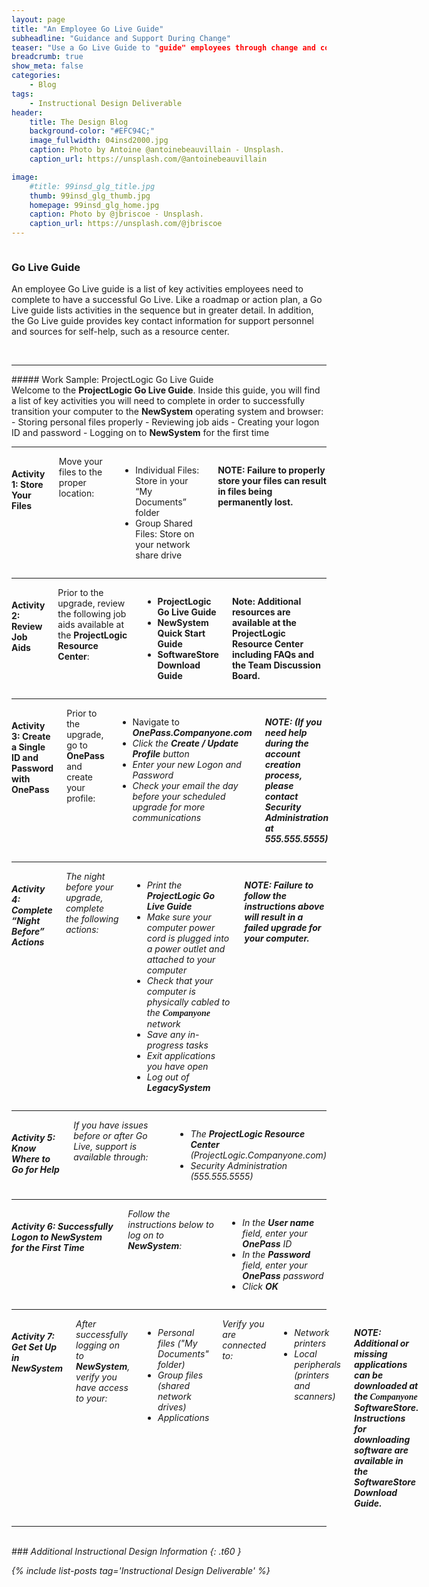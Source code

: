 ```yaml
---
layout: page
title: "An Employee Go Live Guide"
subheadline: "Guidance and Support During Change"
teaser: "Use a Go Live Guide to "guide" employees through change and connect them with support resources."
breadcrumb: true
show_meta: false
categories:
    - Blog
tags:
    - Instructional Design Deliverable
header:
    title: The Design Blog
    background-color: "#EFC94C;"
    image_fullwidth: 04insd2000.jpg
    caption: Photo by Antoine @antoinebeauvillain - Unsplash.
    caption_url: https://unsplash.com/@antoinebeauvillain

image:
    #title: 99insd_glg_title.jpg
    thumb: 99insd_glg_thumb.jpg
    homepage: 99insd_glg_home.jpg
    caption: Photo by @jbriscoe - Unsplash.
    caption_url: https://unsplash.com/@jbriscoe
---
```

<div class="row" >
  <div class="medium-12 columns t30">
    <div class="show-for-small-only"><img src="{{ site.urlimg }}99insd_glg_widget.jpg" alt=""></div>
    <div class="show-for-medium-up"><img src="{{ site.urlimg }}99insd_glg_title.jpg" alt=""></div>
  </div>
</div>

### Go Live Guide
An employee Go Live guide is a list of key activities employees need to complete to have a successful Go Live. Like a roadmap or action plan, a Go Live guide lists activities in the sequence but in greater detail. In addition, the Go Live guide provides key contact information for support personnel and sources for self-help, such as a resource center.

<br>
<hr>
##### Work Sample: ProjectLogic Go Live Guide
<br>
Welcome to the <b>ProjectLogic Go Live Guide</b>. Inside this guide, you will find a list of key activities you will need to complete in order to successfully transition your computer to the <b>NewSystem</b> operating system and browser:
- Storing personal files properly
- Reviewing job aids
- Creating your logon ID and password
- Logging on to <b>NewSystem</b> for the first time

<br>
<hr>

<div class="show-for-small-only"><img src="{{ site.urlimg }}99insd_glg_act01_widget.jpg" alt=""></div>

<div class="row" >

  <div class="small-12 medium-8 columns t30">
    <h4>Activity 1: Store Your Files</h4>
    <p style="margin:0;">Move your files to the proper location:</p>
    <ul>
      <li>Individual Files: Store in your “My Documents” folder</li>
      <li>Group Shared Files: Store on your network share drive</li>
    </ul>
    <p><b>NOTE: Failure to properly store your files can result in files being permanently lost.</b></p>
  </div>
  <div class="small-12 medium-4 columns t30">
    <div class="show-for-medium-up"><img src="{{ site.urlimg }}99insd_glg_act01_thumb.jpg" alt=""></div>
  </div>
</div>
<hr>

<div class="show-for-small-only"><img src="{{ site.urlimg }}99insd_glg_act02_widget.jpg" alt=""></div>
<div class="row" >
  <div class="small-12 medium-8 columns t30">
    <h4>Activity 2: Review Job Aids</h4>
    <p style="margin:0;">Prior to the upgrade, review the following job aids available at the <b>ProjectLogic Resource Center</b>:</p>
    <ul>
      <li><b>ProjectLogic Go Live Guide</b></li>
      <li><b>NewSystem Quick Start Guide</b></li>
      <li><b>SoftwareStore Download Guide</b></li>
    </ul>
    <p><b>Note: Additional resources are available at the <b>ProjectLogic Resource Center</b> including FAQs and the Team Discussion Board.</b></p>
  </div>
  <div class="small-12 medium-4 columns t30">
    <div class="show-for-medium-up"><img src="{{ site.urlimg }}99insd_glg_act02_thumb.jpg" alt=""></div>
  </div>
</div>
<hr>

<div class="show-for-small-only"><img src="{{ site.urlimg }}99insd_glg_act03_widget.jpg" alt=""></div>
<div class="row" >
  <div class="small-12 medium-8 columns t30">
    <h4>Activity 3: Create a Single ID and Password with OnePass</h4>
    <p style="margin:0;">Prior to the upgrade, go to <b>OnePass</b> and create your profile:</p>
    <ul>
      <li>Navigate to <b><i>OnePass.Companyone.com<i></b></li>
      <li>Click the <b>Create / Update Profile</b> button</li>
      <li>Enter your new Logon and Password</li>
      <li>Check your email the day before your scheduled upgrade for more communications</li>
    </ul>
    <p><b>NOTE: (If you need help during the account creation process, please contact Security Administration at 555.555.5555)</b></p>
  </div>
  <div class="small-12 medium-4 columns t30">
    <div class="show-for-medium-up"><img src="{{ site.urlimg }}99insd_glg_act03_thumb.jpg" alt=""></div>
  </div>
</div>
<hr>

<div class="show-for-small-only"><img src="{{ site.urlimg }}99insd_glg_act04_widget.jpg" alt=""></div>
<div class="row" >
  <div class="small-12 medium-8 columns t30">
    <h4>Activity 4: Complete “Night Before” Actions</h4>
    <p style="margin:0;">The night before your upgrade, complete the following actions:</p>
    <ul>
      <li>Print the <b>ProjectLogic Go Live Guide</b></li>
      <li>Make sure your computer power cord is plugged into a power outlet and attached to your computer</li>
      <li>Check that your computer is physically cabled to the <span style="font-family: Times; font-weight: bold">Companyone</span> network</li>
      <li>Save any in-progress tasks</li>
      <li>Exit applications you have open</li>
      <li>Log out of <b>LegacySystem</b></li>
    </ul>
    <p><b>NOTE: Failure to follow the instructions above will result in a failed upgrade for your computer.</b></p>
  </div>
  <div class="small-12 medium-4 columns t30">
    <div class="show-for-medium-up"><img src="{{ site.urlimg }}99insd_glg_act04_thumb.jpg" alt=""></div>
  </div>
</div>
<hr>

<div class="show-for-small-only"><img src="{{ site.urlimg }}99insd_glg_act05_widget.jpg" alt=""></div>
<div class="row" >
  <div class="small-12 medium-8 columns t30">
    <h4>Activity 5: Know Where to Go for Help</h4>
    <p style="margin:0;">If you have issues before or after Go Live, support is available through:</p>
    <ul>
      <li>The <b>ProjectLogic Resource Center</b> (<i>ProjectLogic.Companyone.com</i>)</li>
      <li>Security Administration (<i>555.555.5555</i>)</li>
    </ul>
  </div>
  <div class="small-12 medium-4 columns t30">
    <div class="show-for-medium-up"><img src="{{ site.urlimg }}99insd_glg_act05_thumb.jpg" alt=""></div>
  </div>
</div>
<hr>

<div class="show-for-small-only"><img src="{{ site.urlimg }}99insd_glg_act06_widget.jpg" alt=""></div>
<div class="row" >
  <div class="small-12 medium-8 columns t30">
    <h4>Activity 6: Successfully Logon to NewSystem for the First Time</h4>
    <p style="margin:0;">Follow the instructions below to log on to <b>NewSystem</b>:</p>
    <ul>
      <li>In the <b>User name</b> field, enter your <b>OnePass</b> ID</li>
      <li>In the <b>Password</b> field, enter your <b>OnePass</b> password</li>
      <li>Click <b>OK</b></li>
    </ul>
  </div>
  <div class="small-12 medium-4 columns t30">
    <div class="show-for-medium-up"><img src="{{ site.urlimg }}99insd_glg_act06_thumb.jpg" alt=""></div>
  </div>
</div>
<hr>

<div class="show-for-small-only"><img src="{{ site.urlimg }}99insd_glg_act07_widget.jpg" alt=""></div>
<div class="row" >
  <div class="small-12 medium-8 columns t30">
    <h4>Activity 7: Get Set Up in NewSystem</h4>
    <p style="margin:0;">After successfully logging on to <b>NewSystem</b>, verify you have access to your:</p>
    <ul>
      <li>Personal files ("My Documents" folder)</li>
      <li>Group files (shared network drives)</li>
      <li>Applications</li>
    </ul>
    <p style="margin:0;">Verify you are connected to:</p>
    <ul>
      <li>Network printers</li>
      <li>Local peripherals (printers and scanners)</li>
    </ul>
    <p><b>NOTE: Additional or missing applications can be downloaded at the <span style="font-family: Times; font-weight: bold">Companyone</span> <b>SoftwareStore</b>. Instructions for downloading software are available in the SoftwareStore Download Guide.</b></p>
  </div>
  <div class="small-12 medium-4 columns t30">
    <div class="show-for-medium-up"><img src="{{ site.urlimg }}99insd_glg_act07_thumb.jpg" alt=""></div>
  </div>
</div>
<hr>
<br>
### Additional Instructional Design Information
{: .t60 }

{% include list-posts tag='Instructional Design Deliverable' %}
